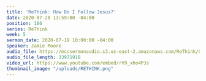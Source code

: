 ```yaml
---
title: 'ReThink: How Do I Follow Jesus?'
date: 2020-07-20 13:59:00 -04:00
position: 106
series: ReThink
week: 5
sermon_date: 2020-07-19 10:00:00 -04:00
speaker: Jamie Moore
audio_file: https://mccsermonaudio.s3.us-east-2.amazonaws.com/ReThink/07-19-2020+ReThink+How+Do+I+Follow+Jesus.mp3
audio_file_length: 33971918
video_url: https://www.youtube.com/embed/rV9_xho4PJs
thumbnail_image: "/uploads/RETHINK.png"
---
```


